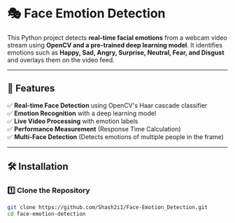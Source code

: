 # 🎭 Face Emotion Detection

This Python project detects **real-time facial emotions** from a webcam video stream using **OpenCV and a pre-trained deep learning model**. It identifies emotions such as **Happy, Sad, Angry, Surprise, Neutral, Fear, and Disgust** and overlays them on the video feed.

---

## 📌 Features
✅ **Real-time Face Detection** using OpenCV's Haar cascade classifier  
✅ **Emotion Recognition** with a deep learning model  
✅ **Live Video Processing** with emotion labels  
✅ **Performance Measurement** (Response Time Calculation)  
✅ **Multi-Face Detection** (Detects emotions of multiple people in the frame)

---

## 🛠️ Installation

### **1️⃣ Clone the Repository**
```bash
git clone https://github.com/Shash2i1/Face-Emotion_Detection.git
cd face-emotion-detection

